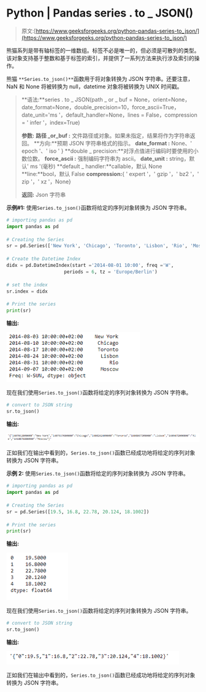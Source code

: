 # Python | Pandas series . to _ JSON()

> 原文:[https://www.geeksforgeeks.org/python-pandas-series-to_json/](https://www.geeksforgeeks.org/python-pandas-series-to_json/)

熊猫系列是带有轴标签的一维数组。标签不必是唯一的，但必须是可散列的类型。该对象支持基于整数和基于标签的索引，并提供了一系列方法来执行涉及索引的操作。

熊猫 `**Series.to_json()**`函数用于将对象转换为 JSON 字符串。还要注意，NaN 和 None 将被转换为 null，datetime 对象将被转换为 UNIX 时间戳。

> **语法:**series . to _ JSON(path _ or _ buf = None，orient=None，date_format=None，double_precision=10，force_ascii=True，date_unit='ms '，default_handler=None，lines = False，compression = ' infer '，index=True)
> 
> **参数:**
> **路径 _or_buf :** 文件路径或对象。如果未指定，结果将作为字符串返回。
> **方向:**预期 JSON 字符串格式的指示。
> **date_format :** None、' epoch '、' iso ' }
> **double _ precision:**对浮点值进行编码时要使用的小数位数。
> **force_ascii :** 强制编码字符串为 ascii。
> **date_unit :** string，默认' ms '(毫秒)
> **default _ handler:**callable，默认 None
> **line:**bool，默认 False
> **compression:**{ ' expert '，' gzip '，' bz2 '，' zip '，' xz '，None}
> 
> **返回:** Json 字符串

**示例#1:** 使用`Series.to_json()`函数将给定的序列对象转换为 JSON 字符串。

```py
# importing pandas as pd
import pandas as pd

# Creating the Series
sr = pd.Series(['New York', 'Chicago', 'Toronto', 'Lisbon', 'Rio', 'Moscow'])

# Create the Datetime Index
didx = pd.DatetimeIndex(start ='2014-08-01 10:00', freq ='W', 
                     periods = 6, tz = 'Europe/Berlin') 

# set the index
sr.index = didx

# Print the series
print(sr)
```

**输出:**

![](img/b50676c0b2fee5f5081a878b2e8c0c96.png)

现在我们使用`Series.to_json()`函数将给定的序列对象转换为 JSON 字符串。

```py
# convert to JSON string
sr.to_json()
```

**输出:**

![](img/456941e67579c2d16d4318b78363ebf3.png)

正如我们在输出中看到的，`Series.to_json()`函数已经成功地将给定的序列对象转换为 JSON 字符串。

**示例 2:** 使用`Series.to_json()`函数将给定的序列对象转换为 JSON 字符串。

```py
# importing pandas as pd
import pandas as pd

# Creating the Series
sr = pd.Series([19.5, 16.8, 22.78, 20.124, 18.1002])

# Print the series
print(sr)
```

**输出:**

![](img/a3a0b30092578b29f9be598ce37cd26d.png)

现在我们使用`Series.to_json()`函数将给定的序列对象转换为 JSON 字符串。

```py
# convert to JSON string
sr.to_json()
```

**输出:**

![](img/1e58b40e3c1d88a59284a085e39bf3d1.png)

正如我们在输出中看到的，`Series.to_json()`函数已经成功地将给定的序列对象转换为 JSON 字符串。